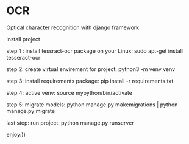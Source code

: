 # OCR
Optical character recognition with django framework

install project

step 1 :
install tessract-ocr package on your Linux:
sudo apt-get install tesseract-ocr

step 2: create virtual envirement for project:
python3 -m venv venv

step 3: install requirements package:
pip install -r requirements.txt

step 4: active venv:
source mypython/bin/activate

step 5: migrate models:
python manage.py makemigrations |
python manage.py migrate

last step: run project:
python manage.py runserver

enjoy:))
